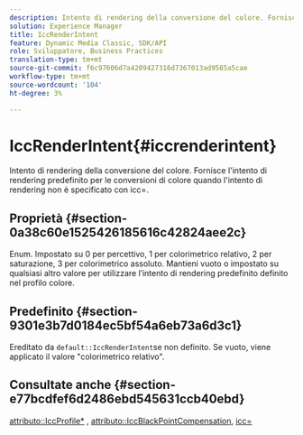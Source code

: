 ```yaml
---
description: Intento di rendering della conversione del colore. Fornisce l'intento di rendering predefinito per le conversioni di colore quando l'intento di rendering non è specificato con icc=.
solution: Experience Manager
title: IccRenderIntent
feature: Dynamic Media Classic, SDK/API
role: Sviluppatore, Business Practices
translation-type: tm+mt
source-git-commit: f6c97606d7a4209427316d7367013ad9585a5cae
workflow-type: tm+mt
source-wordcount: '104'
ht-degree: 3%

---
```



# IccRenderIntent{#iccrenderintent}

Intento di rendering della conversione del colore. Fornisce l&#39;intento di rendering predefinito per le conversioni di colore quando l&#39;intento di rendering non è specificato con icc=.

## Proprietà {#section-0a38c60e1525426185616c42824aee2c}

Enum. Impostato su 0 per percettivo, 1 per colorimetrico relativo, 2 per saturazione, 3 per colorimetrico assoluto. Mantieni vuoto o impostato su qualsiasi altro valore per utilizzare l’intento di rendering predefinito definito nel profilo colore.

## Predefinito {#section-9301e3b7d0184ec5bf54a6eb73a6d3c1}

Ereditato da `default::IccRenderIntent`se non definito. Se vuoto, viene applicato il valore &quot;colorimetrico relativo&quot;.

## Consultate anche {#section-e77bcdfef6d2486ebd545631ccb40ebd}

[attributo::IccProfile*](../../../../../ir-api/material-cat/image-rendering-api-ref/c-ir-material-catalog/c-ir-attributes-reference/r-ir-iccprofilecmyk.md#reference-55aead2d924847ffbd1be4c46add7127) ,  [attributo::IccBlackPointCompensation](../../../../../ir-api/material-cat/image-rendering-api-ref/c-ir-material-catalog/c-ir-attributes-reference/r-ir-iccblackpointcompensation.md#reference-d939b0cdf6564baaa88deb1059e3b7f0),  [icc=](../../../../../ir-api/http-protocol/image-rendering-api-ref/c-ir-http-protocol-ref/c-ir-http-protocol-command-reference/r-ir-icc.md#reference-86a2fff3cef24982ad2063d977a16e06)
